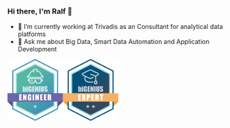 ### Hi there, I'm Ralf 👋

- 🔭 I’m currently working at Trivadis as an Consultant for analytical data platforms
- 💬 Ask me about Big Data, Smart Data Automation and Application Development

<img src="/assets/images/Certification_37691.png" alt="biGENIUS Engineer" width="125px" style="float:left">
<img src="/assets/images/Certification_38300.png" alt="biGENIUS Expert" width="125px" style="float:left">
